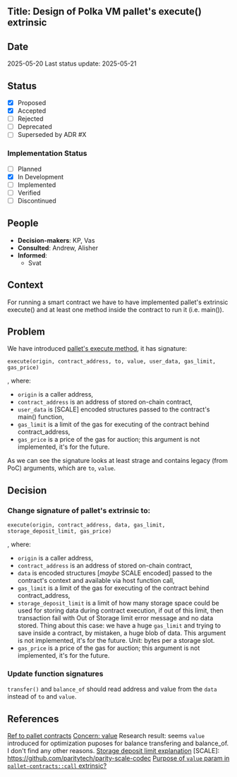 ## Title: Design of Polka VM pallet's execute() extrinsic

## Date
2025-05-20
Last status update: 2025-05-21

## Status
- [X] Proposed
- [X] Accepted
- [ ] Rejected
- [ ] Deprecated
- [ ] Superseded by ADR #X

### Implementation Status
- [ ] Planned
- [X] In Development
- [ ] Implemented
- [ ] Verified
- [ ] Discontinued

## People
- **Decision-makers**: KP, Vas
- **Consulted**: Andrew, Alisher
- **Informed**:
  - Svat

## Context
For running a smart contract we have to have implemented pallet's extrinsic execute() and at least one method inside the contract to run it (i.e. main()).

## Problem
We have introduced [pallet's execute method](https://github.com/QuantumFusion-network/qf-solochain/blob/main/pallets/qf-polkavm/src/lib.rs#L333), it has signature:
```
execute(origin, contract_address, to, value, user_data, gas_limit, gas_price)
```
, where:
- `origin` is a caller address,
- `contract_address` is an address of stored on-chain contract,
- `user_data` is [SCALE] encoded structures passed to the contract's main() function,
- `gas_limit` is a limit of the gas for executing of the contract behind contract_address,
- `gas_price` is a price of the gas for auction; this argument is not implemented, it's for the future.

As we can see the signature looks at least strage and contains legacy (from PoC) arguments, which are `to`, `value`.

## Decision
### Change signature of pallet's extrinsic to:
```
execute(origin, contract_address, data, gas_limit, storage_deposit_limit, gas_price)
```
, where:
- `origin` is a caller address,
- `contract_address` is an address of stored on-chain contract,
- `data` is encoded structures [_maybe_ SCALE encoded] passed to the contract's context and available via host function call,
- `gas_limit` is a limit of the gas for executing of the contract behind contract_address,
- `storage_deposit_limit` is a limit of how many storage space could be used for storing data during contract execution, if out of this limit, then transaction fail with Out of Storage limit error message and no data stored. Thing about this case: we have a huge `gas_limit` and trying to save inside a contract, by mistaken, a huge blob of data. This argument is not implemented, it's for the future. Unit: bytes per a storage slot.
- `gas_price` is a price of the gas for auction; this argument is not implemented, it's for the future.


### Update function signatures
`transfer()` and `balance_of` should read address and value from the `data` instead of `to` and `value`.

## References
[Ref to pallet contracts](https://docs.rs/pallet-contracts/latest/pallet_contracts/pallet/struct.Pallet.html#method.call)
[Concern: value](https://docs.rs/pallet-contracts/latest/pallet_contracts/pallet/struct.Pallet.html#method.call)
Research result: seems `value` introduced for optimization puposes for balance transfering and balance_of. I don't find any other reasons.
[Storage deposit limit explanation](https://github.com/paritytech/substrate-contracts-node/issues/23#issuecomment-1008751578)
[SCALE]: https://github.com/paritytech/parity-scale-codec
[Purpose of `value` param in `pallet-contracts::call` extrinsic?](https://substrate.stackexchange.com/questions/12363/purpose-of-value-param-in-pallet-contractscall-extrinsi)

